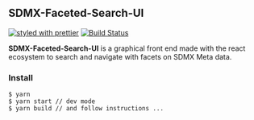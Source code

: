 ## SDMX-Faceted-Search-UI

[![styled with prettier](https://img.shields.io/badge/styled_with-prettier-ff69b4.svg)](https://github.com/prettier/prettier)
[![Build Status](https://travis-ci.org/redpelicans/sdmx-faceted-search-ui.svg?branch=develop)](https://travis-ci.org/redpelicans/sdmx-faceted-search-ui)

**SDMX-Faceted-Search-UI** is a graphical front end made with the react ecosystem to search and navigate with facets on SDMX Meta data.

### Install


```
$ yarn
$ yarn start // dev mode
$ yarn build // and follow instructions ...
```
